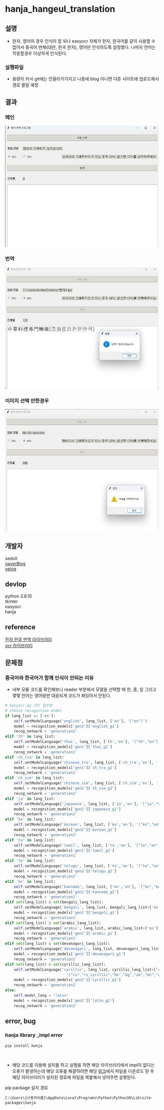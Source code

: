 # hanja_hangeul_translation

## 설명
* 한자, 영어의 경우 인식이 잘 되나 easyocr 자체가 한자, 한국어를 같이 사용할 수 없어서 중국어 번체(대만, 한국 한자), 영어만 인식하도록 설정했다. 나머지 언어는 작동할경우 이상하게 인식된다.

### 실행파일
* 용량이 커서 git에는 안올라가가지고 나중에 blog 아니면 다른 사이트에 업로드해서 경로 올릴 예정

## 결과
### 메인
![이미지](./img/readme/메인.png)

### 번역
![이미지](./img/readme/번역.png)

### 이미지 선택 안한경우
![이미지](./img/readme/이미지선택안한경우.png)

## 개발자
sedoll <br>
[naverBlog](https://blog.naver.com/tmvmffpsej) <br>
[velog](https://velog.io/@sedo11/posts) <br>

## devlop
python 3.8.10 <br>
tkinter <br>
easyocr <br>
hanja <br>

## reference
[한자 한글 번역 라이브러리](https://github.com/suminb/hanja) <br>
[ocr 라이브러리](https://github.com/JaidedAI/EasyOCR?tab=readme-ov-file) <br>

## 문제점

### 중국어와 한국어가 함께 인식이 안되는 이유
* 내부 모듈 코드를 확인해보니 reader 부분에서 모델을 선택할 때 한, 중, 일 그리고 몇몇 언어는 영어랑만 대응되게 코드가 짜있어서 안된다.

```python
# easyocr.py 코드 일부분
# choose recognition model
if lang_list == ['en']:
    self.setModelLanguage('english', lang_list, ['en'], '["en"]')
    model = recognition_models['gen2']['english_g2']
    recog_network = 'generation2'
elif 'th' in lang_list:
    self.setModelLanguage('thai', lang_list, ['th','en'], '["th","en"]')
    model = recognition_models['gen1']['thai_g1']
    recog_network = 'generation1'
elif 'ch_tra' in lang_list:
    self.setModelLanguage('chinese_tra', lang_list, ['ch_tra','en'], '["ch_tra","en"]')
    model = recognition_models['gen1']['zh_tra_g1']
    recog_network = 'generation1'
elif 'ch_sim' in lang_list:
    self.setModelLanguage('chinese_sim', lang_list, ['ch_sim','en'], '["ch_sim","en"]')
    model = recognition_models['gen2']['zh_sim_g2']
    recog_network = 'generation2'
elif 'ja' in lang_list:
    self.setModelLanguage('japanese', lang_list, ['ja','en'], '["ja","en"]')
    model = recognition_models['gen2']['japanese_g2']
    recog_network = 'generation2'
elif 'ko' in lang_list:
    self.setModelLanguage('korean', lang_list, ['ko','en'], '["ko","en"]')
    model = recognition_models['gen2']['korean_g2']
    recog_network = 'generation2'
elif 'ta' in lang_list:
    self.setModelLanguage('tamil', lang_list, ['ta','en'], '["ta","en"]')
    model = recognition_models['gen1']['tamil_g1']
    recog_network = 'generation1'
elif 'te' in lang_list:
    self.setModelLanguage('telugu', lang_list, ['te','en'], '["te","en"]')
    model = recognition_models['gen2']['telugu_g2']
    recog_network = 'generation2'
elif 'kn' in lang_list:
    self.setModelLanguage('kannada', lang_list, ['kn','en'], '["kn","en"]')
    model = recognition_models['gen2']['kannada_g2']
    recog_network = 'generation2'
elif set(lang_list) & set(bengali_lang_list):
    self.setModelLanguage('bengali', lang_list, bengali_lang_list+['en'], '["bn","as","en"]')
    model = recognition_models['gen1']['bengali_g1']
    recog_network = 'generation1'
elif set(lang_list) & set(arabic_lang_list):
    self.setModelLanguage('arabic', lang_list, arabic_lang_list+['en'], '["ar","fa","ur","ug","en"]')
    model = recognition_models['gen1']['arabic_g1']
    recog_network = 'generation1'
elif set(lang_list) & set(devanagari_lang_list):
    self.setModelLanguage('devanagari', lang_list, devanagari_lang_list+['en'], '["hi","mr","ne","en"]')
    model = recognition_models['gen1']['devanagari_g1']
    recog_network = 'generation1'
elif set(lang_list) & set(cyrillic_lang_list):
    self.setModelLanguage('cyrillic', lang_list, cyrillic_lang_list+['en'],
                            '["ru","rs_cyrillic","be","bg","uk","mn","en"]')
    model = recognition_models['gen2']['cyrillic_g2']
    recog_network = 'generation2'
else:
    self.model_lang = 'latin'
    model = recognition_models['gen2']['latin_g2']
    recog_network = 'generation2'
```

## error, bug

### hanja library _impl error
```
pip install hanja
``` 
<br>

* 해당 코드를 이용해 설치를 하고 실행을 하면 해당 라이브러리에서 impl이 없다는 오류가 발생하는데 해당 오류를 해결하려면 해당 [링크](https://github.com/suminb/hanja/releases)에서 파일을 다운로드 한 후 해당 라이브러리가 설치된 경로에 파일을 복붙해서 넣어주면 실행된다.

pip package 설치 경로

```
C:\Users\{사용자이름}\AppData\Local\Programs\Python\Python38\Lib\site-packages\hanja
```
